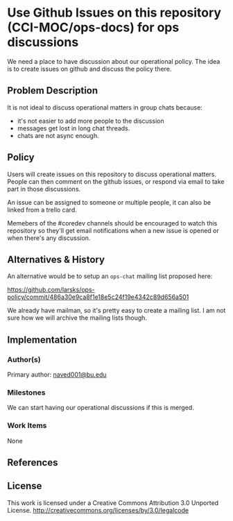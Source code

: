 # Use Github Issues on this repository (CCI-MOC/ops-docs) for ops discussions

We need a place to have discussion about our operational policy.
The idea is to create issues on github and discuss the policy there.

## Problem Description

It is not ideal to discuss operational matters in group chats because:

* it's not easier to add more people to the discussion
* messages get lost in long chat threads.
* chats are not async enough.

## Policy

Users will create issues on this repository to discuss operational matters.
People can then comment on the github issues, or respond via email to take
part in those discussions.

An issue can be assigned to someone or multiple people, it can also be linked
from a trello card.

Memebers of the #coredev channels should be encouraged to watch this repository
so they'll get email notifications when a new issue is opened or when there's
any discussion.

## Alternatives & History

An alternative would be to setup an `ops-chat` mailing list proposed here:

https://github.com/larsks/ops-policy/commit/486a30e9ca8f1e18e5c24f19e4342c89d656a501

We already have mailman, so it's pretty easy to create a mailing list.
I am not sure how we will archive the mailing lists though.

## Implementation

### Author(s)

Primary author: <naved001@bu.edu>

### Milestones

We can start having our operational discussions if this is merged.

### Work Items

None

## References

## License

This work is licensed under a Creative Commons Attribution 3.0
Unported License.
<http://creativecommons.org/licenses/by/3.0/legalcode>
